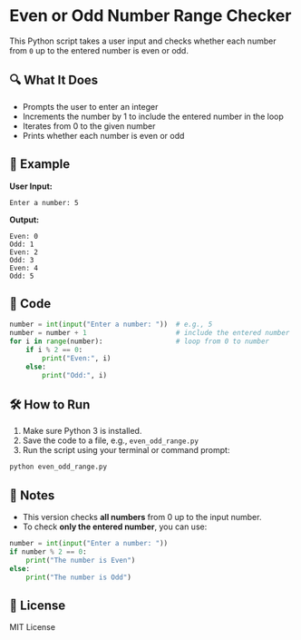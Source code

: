 # Even or Odd Number Range Checker

This Python script takes a user input and checks whether each number from `0` up to the entered number is even or odd.

## 🔍 What It Does

- Prompts the user to enter an integer
- Increments the number by 1 to include the entered number in the loop
- Iterates from 0 to the given number
- Prints whether each number is even or odd

## 🧪 Example

**User Input:**
```
Enter a number: 5
```

**Output:**
```
Even: 0
Odd: 1
Even: 2
Odd: 3
Even: 4
Odd: 5
```

## 🧾 Code

```python
number = int(input("Enter a number: "))  # e.g., 5
number = number + 1                      # include the entered number
for i in range(number):                  # loop from 0 to number
    if i % 2 == 0:
        print("Even:", i)
    else:
        print("Odd:", i)
```

## 🛠 How to Run

1. Make sure Python 3 is installed.
2. Save the code to a file, e.g., `even_odd_range.py`
3. Run the script using your terminal or command prompt:

```bash
python even_odd_range.py
```

## 📌 Notes

- This version checks **all numbers** from 0 up to the input number.
- To check **only the entered number**, you can use:

```python
number = int(input("Enter a number: "))
if number % 2 == 0:
    print("The number is Even")
else:
    print("The number is Odd")
```

## 📄 License

MIT License
